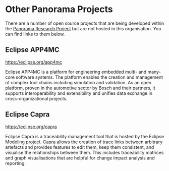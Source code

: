 # Other Panorama Projects

There are a number of open source projects that are being developed within the [Panorama Research Project](https://panorama-research.org) but are not hosted in this organisation. You can find links to them below.

## Eclipse APP4MC

https://eclipse.org/app4mc

Eclipse APP4MC is a platform for engineering embedded multi- and many-core software systems. The platform enables the creation and management of complex tool chains including simulation and validation. As an open platform, proven in the automotive sector by Bosch and their partners, it supports interoperability and extensibility and unifies data exchange in cross-organizational projects. 

## Eclipse Capra

https://eclipse.org/capra

Eclipse Capra is a traceability management tool that is hosted by the Eclipse Modeling project. Capra allows the creation of trace links between arbitrary artefacts and provides features to edit them, keep them consistent, and visualise the relationships between them. This includes traceability matrices and graph visualisations that are helpful for change impact analysis and reporting. 
